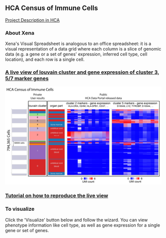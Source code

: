 ## HCA Census of Immune Cells

[Project Description in HCA](https://data.humancellatlas.org/explore/projects/cc95ff89-2e68-4a08-a234-480eca21ce79)

### About Xena
Xena's Visual Spreadsheet is analogous to an office spreadsheet: it is a visual representation of a data grid where each column is a slice of genomic data (e.g. a gene or a set of genes' expression, inferred cell type, cell location), and each row is a single cell.

### <a href='https://singlecell.xenabrowser.net/heatmap/?columns=%5B%7B"width"%3A90%2C"columnLabel"%3A""%2C"fieldLabel"%3A"louvain_cluster"%2C"host"%3A"https%3A%2F%2Fsinglecellnew.xenahubs.net"%2C"name"%3A"HCA%2FCensus_of_Immune_Cells%2Fcluster.tsv"%2C"fields"%3A"louvain_cluster"%7D%2C%7B"width"%3A90%2C"columnLabel"%3A""%2C"fieldLabel"%3A"organ_parts%20(derived)"%2C"host"%3A"https%3A%2F%2Fsinglecellnew.xenahubs.net"%2C"name"%3A"HCA%2FCensus_of_Immune_Cells%2Fcells.tsv"%2C"fields"%3A"derived_organ_parts_label"%7D%2C%7B"width"%3A243%2C"columnLabel"%3A"single%20cell%20RNAseq%20gene%20expression%20-%20Optimus%20count"%2C"fieldLabel"%3A"cluster%203%20markers"%2C"host"%3A"https%3A%2F%2Fsinglecellnew.xenahubs.net"%2C"name"%3A"HCA%2FCensus_of_Immune_Cells%2Fexpression.tsv"%2C"fields"%3A"LYZ%20S100A9%20S100A8%20S100A6%20S100A4%20LGALS1%20SRGN%20TYROBP%20CST3%20CYBA%20FCN1%20FOS"%7D%2C%7B"width"%3A266%2C"columnLabel"%3A"single%20cell%20RNAseq%20gene%20expression%20-%20Optimus%20count"%2C"fieldLabel"%3A"cluster%205%2F7%20markers"%2C"host"%3A"https%3A%2F%2Fsinglecellnew.xenahubs.net"%2C"name"%3A"HCA%2FCensus_of_Immune_Cells%2Fexpression.tsv"%2C"fields"%3A"CD74%20CD37%20CD79A%20MS4A1%20CD79B%20HLA-DRB1%20TCL1A%20HLA-DQA1%20HLA-DQB1%20CD52%20FAM129C%20BANK1"%7D%5D&heatmap=%7B"showWelcome"%3Afalse%2C"mode"%3A"heatmap"%7D'>A live view of louvain cluster and gene expression of cluster 3, 5/7 marker genes</a>
<a href='https://singlecell.xenabrowser.net/heatmap/?columns=%5B%7B"width"%3A90%2C"columnLabel"%3A""%2C"fieldLabel"%3A"louvain_cluster"%2C"host"%3A"https%3A%2F%2Fsinglecellnew.xenahubs.net"%2C"name"%3A"HCA%2FCensus_of_Immune_Cells%2Fcluster.tsv"%2C"fields"%3A"louvain_cluster"%7D%2C%7B"width"%3A90%2C"columnLabel"%3A""%2C"fieldLabel"%3A"organ_parts%20(derived)"%2C"host"%3A"https%3A%2F%2Fsinglecellnew.xenahubs.net"%2C"name"%3A"HCA%2FCensus_of_Immune_Cells%2Fcells.tsv"%2C"fields"%3A"derived_organ_parts_label"%7D%2C%7B"width"%3A243%2C"columnLabel"%3A"single%20cell%20RNAseq%20gene%20expression%20-%20Optimus%20count"%2C"fieldLabel"%3A"cluster%203%20markers"%2C"host"%3A"https%3A%2F%2Fsinglecellnew.xenahubs.net"%2C"name"%3A"HCA%2FCensus_of_Immune_Cells%2Fexpression.tsv"%2C"fields"%3A"LYZ%20S100A9%20S100A8%20S100A6%20S100A4%20LGALS1%20SRGN%20TYROBP%20CST3%20CYBA%20FCN1%20FOS"%7D%2C%7B"width"%3A266%2C"columnLabel"%3A"single%20cell%20RNAseq%20gene%20expression%20-%20Optimus%20count"%2C"fieldLabel"%3A"cluster%205%2F7%20markers"%2C"host"%3A"https%3A%2F%2Fsinglecellnew.xenahubs.net"%2C"name"%3A"HCA%2FCensus_of_Immune_Cells%2Fexpression.tsv"%2C"fields"%3A"CD74%20CD37%20CD79A%20MS4A1%20CD79B%20HLA-DRB1%20TCL1A%20HLA-DQA1%20HLA-DQB1%20CD52%20FAM129C%20BANK1"%7D%5D&heatmap=%7B"showWelcome"%3Afalse%2C"mode"%3A"heatmap"%7D'><img src="https://github.com/ucscXena/cohortMetaData/raw/master/cohort_HCA Census of Immune Cells/HCA Census of Immune Cells_public_private.png" width="800px"></a>

### [Tutorial on how to reproduce the live view](https://singlecell.xenabrowser.net/datapages/?markdown=https://raw.githubusercontent.com/ucscXena/cohortMetaData/master/hub_singlecellnew.xenahubs.net/example1/info.mdown)

### To visualize
Click the 'Visualize' button below and follow the wizard. You can view phenotype information like cell type, as well as gene expression for a single gene or set of genes.

